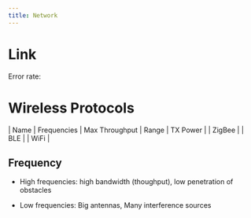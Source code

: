 ```yaml
---
title: Network
---
```




# Link

Error rate: 



# Wireless Protocols

| Name   | Frequencies | Max Throughput | Range | TX Power |
| ZigBee | 
| BLE    |
| WiFi   |

## Frequency

* High frequencies: high bandwidth (thoughput), low penetration of obstacles

* Low frequencies: Big antennas, Many interference sources




